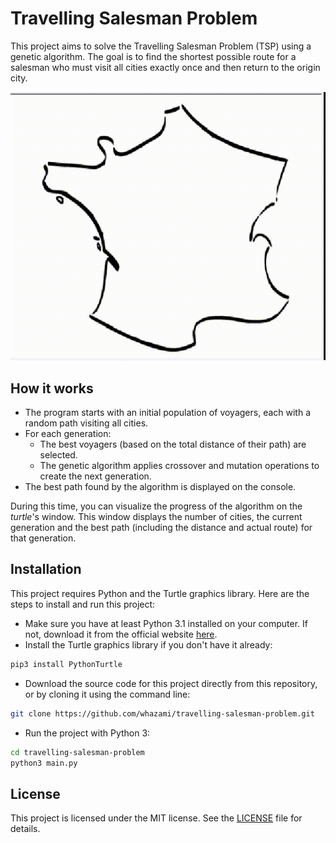 # Travelling Salesman Problem

This project aims to solve the Travelling Salesman Problem (TSP) using a genetic algorithm. The goal is to find the shortest possible route for a salesman who must visit all cities exactly once and then return to the origin city.

<div align="center">
  <img src="./assets/demo.gif" alt="demo" width=650>
</div>

## How it works

* The program starts with an initial population of voyagers, each with a random path visiting all cities.
* For each generation:
  * The best voyagers (based on the total distance of their path) are selected.
  * The genetic algorithm applies crossover and mutation operations to create the next generation.
* The best path found by the algorithm is displayed on the console.

During this time, you can visualize the progress of the algorithm on the *turtle*'s window. This window displays the number of cities, the current generation and the best path (including the distance and actual route) for that generation.

## Installation

This project requires Python and the Turtle graphics library. Here are the steps to install and run this project:
* Make sure you have at least Python 3.1 installed on your computer. If not, download it from the official website [here](https://www.python.org/downloads/).
* Install the Turtle graphics library if you don't have it already:
```bash
pip3 install PythonTurtle
```
* Download the source code for this project directly from this repository, or by cloning it using the command line:
```bash
git clone https://github.com/whazami/travelling-salesman-problem.git
```
* Run the project with Python 3:
```bash
cd travelling-salesman-problem
python3 main.py
```

## License

This project is licensed under the MIT license. See the [LICENSE](LICENSE) file for details.
